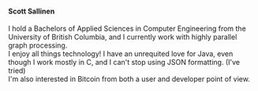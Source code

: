 #### Scott Sallinen
I hold a Bachelors of Applied Sciences in Computer Engineering from the University of British Columbia, and I currently work with highly parallel graph processing.  
I enjoy all things technology! I have an unrequited love for Java, even though I work mostly in C, and I can't stop using JSON formatting. (I've tried)  
I'm also interested in Bitcoin from both a user and developer point of view.
